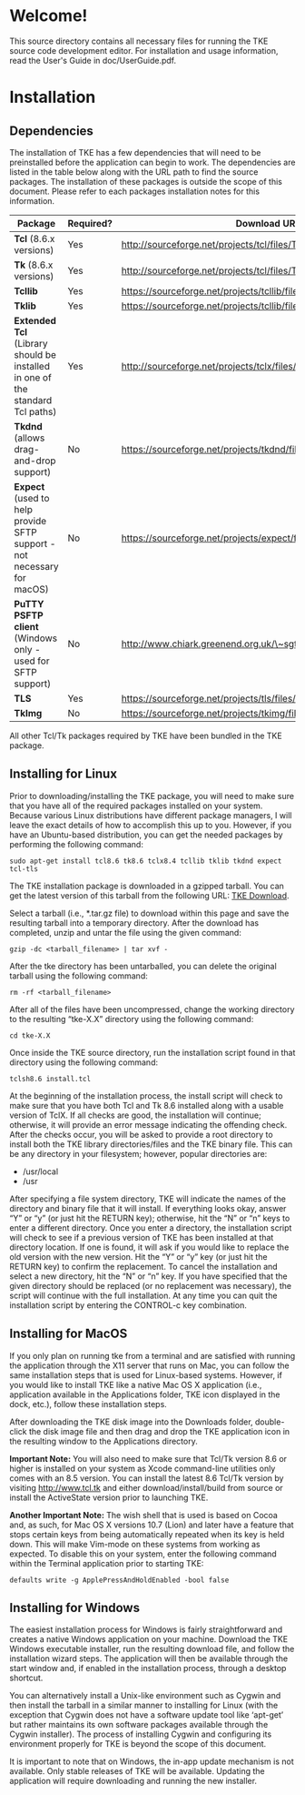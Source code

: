 # Welcome!

This source directory contains all necessary files for running the
TKE source code development editor.  For installation and usage
information, read the User's Guide in doc/UserGuide.pdf.

# Installation


## Dependencies

The installation of TKE has a few dependencies that will need to be preinstalled before the application can begin to work.  The dependencies are listed in the table below along with the URL path to find the source packages.  The installation of these packages is outside the scope of this document.  Please refer to each packages installation notes for this information.

| Package | Required? | Download URL |
| - | - | - |
| **Tcl** (8.6.x versions) | Yes | http://sourceforge.net/projects/tcl/files/Tcl/ |
| **Tk** (8.6.x versions) | Yes | http://sourceforge.net/projects/tcl/files/Tcl/ |
| **Tcllib** | Yes | https://sourceforge.net/projects/tcllib/files/tcllib/ |
| **Tklib** | Yes | https://sourceforge.net/projects/tcllib/files/tklib/ |
| **Extended Tcl** (Library should be installed in one of the standard Tcl paths) | Yes | http://sourceforge.net/projects/tclx/files/TclX/ |
| **Tkdnd** (allows drag-and-drop support) | No | https://sourceforge.net/projects/tkdnd/files/?source=navbar |
| **Expect** (used to help provide SFTP support - not necessary for macOS) | No | https://sourceforge.net/projects/expect/files/ |
| **PuTTY PSFTP client** (Windows only - used for SFTP support) | No | http://www.chiark.greenend.org.uk/\~sgtatham/putty/download.html |
| **TLS** | Yes | https://sourceforge.net/projects/tls/files/ |
| **TkImg** | No | https://sourceforge.net/projects/tkimg/files/ |

All other Tcl/Tk packages required by TKE have been bundled in the TKE package.


## Installing for Linux

Prior to downloading/installing the TKE package, you will need to make sure that you have all of the required packages installed on your system.  Because various Linux distributions have different package managers, I will leave the exact details of how to accomplish this up to you.  However, if you have an Ubuntu-based distribution, you can get the needed packages by performing the following command:

`sudo apt-get install tcl8.6 tk8.6 tclx8.4 tcllib tklib tkdnd expect tcl-tls`

The TKE installation package is downloaded in a gzipped tarball.  You can get the latest version of this tarball from the following URL:  [TKE Download](http://sourceforge.net/projects/tke/files/).

Select a tarball (i.e., \*.tar.gz file) to download within this page and save the resulting tarball into a temporary directory.  After the download has completed, unzip and untar the file using the given command:

`gzip -dc <tarball_filename> | tar xvf -`

After the tke directory has been untarballed, you can delete the original tarball using the following command:

`rm -rf <tarball_filename>`

After all of the files have been uncompressed, change the working directory to the resulting “tke-X.X” directory using the following command:

`cd tke-X.X`

Once inside the TKE source directory, run the installation script found in that directory using the following command:

`tclsh8.6 install.tcl`

At the beginning of the installation process, the install script will check to make sure that you have both Tcl and Tk 8.6 installed along with a usable version of TclX.  If all checks are good, the installation will continue; otherwise, it will provide an error message indicating the offending check.  After the checks occur, you will be asked to provide a root directory to install both the TKE library directories/files and the TKE binary file.  This can be any directory in your filesystem; however, popular directories are:

- /usr/local
- /usr

After specifying a file system directory, TKE will indicate the names of the directory and binary file that it will install.  If everything looks okay, answer “Y” or “y” (or just hit the RETURN key); otherwise, hit the “N” or “n” keys to enter a different directory.  Once you enter a directory, the installation script will check to see if a previous version of TKE has been installed at that directory location.  If one is found, it will ask if you would like to replace the old version with the new version.  Hit the “Y” or “y” key (or just hit the RETURN key) to confirm the replacement.  To cancel the installation and select a new directory, hit the “N” or “n” key.  If you have specified that the given directory should be replaced (or no replacement was necessary), the script will continue with the full installation.  At any time you can quit the installation script by entering the CONTROL-c key combination.


## Installing for MacOS

If you only plan on running tke from a terminal and are satisfied with running the application through the X11 server that runs on Mac, you can follow the same installation steps that is used for Linux-based systems.  However, if you would like to install TKE like a native Mac OS X application (i.e., application available in the Applications folder, TKE icon displayed in the dock, etc.), follow these installation steps.

After downloading the TKE disk image into the Downloads folder, double-click the disk image file and then drag and drop the TKE application icon in the resulting window to the Applications directory.

**Important Note:**
You will also need to make sure that Tcl/Tk version 8.6 or higher is installed on your system as Xcode command-line utilities only comes with an 8.5 version.  You can install the latest 8.6 Tcl/Tk version by visiting http://www.tcl.tk and either download/install/build from source or install the ActiveState version prior to launching TKE.

**Another Important Note:** The wish shell that is used is based on Cocoa and, as such, for Mac OS X versions 10.7 (Lion) and later have a feature that stops certain keys from being automatically repeated when its key is held down.  This will make Vim-mode on these systems from working as expected.  To disable this on your system, enter the following command within the Terminal application prior to starting TKE:

`defaults write -g ApplePressAndHoldEnabled -bool false`


## Installing for Windows

The easiest installation process for Windows is fairly straightforward and creates a native Windows application on your machine. Download the TKE Windows executable installer, run the resulting download file, and follow the installation wizard steps.  The application will then be available through the start window and, if enabled in the installation process, through a desktop shortcut.

You can alternatively install a Unix-like environment such as Cygwin and then install the tarball in a similar manner to installing for Linux (with the exception that Cygwin does not have a software update tool like ‘apt-get’ but rather maintains its own software packages available through the Cygwin installer).  The process of installing Cygwin and configuring its environment properly for TKE is beyond the scope of this document.

It is important to note that on Windows, the in-app update mechanism is not available.  Only stable releases of TKE will be available.  Updating the application will require downloading and running the new installer.
